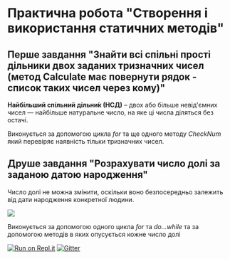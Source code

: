 # Практична робота "Створення і використання статичних методів"

## **Перше завдання** "Знайти всі спільні прості дільники двох заданих тризначних чисел (метод Calculate має повернути рядок - список таких чисел через кому)"

**Найбі́льший спі́льний дільни́к (НСД)** –  двох або більше невід'ємних чисел — найбільше натуральне число, на яке ці числа діляться без остачі.

Виконується за допомогою цикла *for* та ще одного методу *CheckNum* який перевіряє наявність тільки тризначних чисел.

## **Друше завдання** "Розрахувати число долі за заданою датою народження"

Число долі не можна змінити, оскільки воно безпосередньо залежить від дати народження конкретної людини.

![](https://img.ladyinukraine.ru/woman/numerologija-chislo-sudby-1-2-3-4-5-6-7-8-9_1.jpg)

Виконується за допомогою одного цикла *for* та *do...while* та за допомогою методів в яких опусується кожне число долі

[![Run on Repl.it](https://repl.it/badge/github/ppc-ntu-khpi/identifiers-types-starter)](https://repl.it/github/ppc-ntu-khpi/identifiers-types-starter) [![Gitter](https://badges.gitter.im/PPC-SE-2020/OOP.svg)](https://gitter.im/PPC-SE-2020/OOP?utm_source=badge&utm_medium=badge&utm_campaign=pr-badge)

